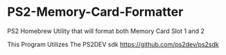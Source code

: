 # PS2-Memory-Card-Formatter
PS2 Homebrew Utility that will format both Memory Card Slot 1 and 2


This Program Utilizes The PS2DEV sdk https://github.com/ps2dev/ps2sdk
